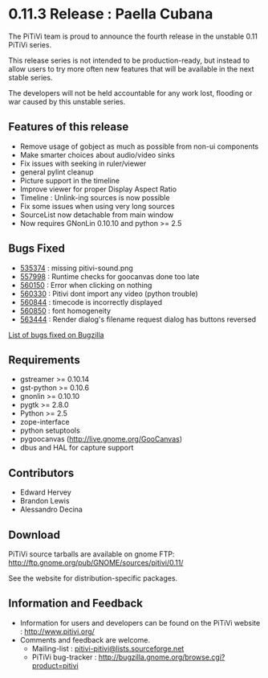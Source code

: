 # 0.11.3 Release : Paella Cubana

The PiTiVi team is proud to announce the fourth release in the unstable
0.11 PiTiVi series.

This release series is not intended to be production-ready, but instead
to allow users to try more often new features that will be available in
the next stable series.

The developers will not be held accountable for any work lost, flooding
or war caused by this unstable series.

## Features of this release

-   Remove usage of gobject as much as possible from non-ui components
-   Make smarter choices about audio/video sinks
-   Fix issues with seeking in ruler/viewer
-   general pylint cleanup
-   Picture support in the timeline
-   Improve viewer for proper Display Aspect Ratio
-   Timeline : Unlink-ing sources is now possible
-   Fix some issues when using very long sources
-   SourceList now detachable from main window
-   Now requires GNonLin 0.10.10 and python &gt;= 2.5

## Bugs Fixed

-   [535374](http://bugzilla.gnome.org/show_bug.cgi?id=535374) : missing
    pitivi-sound.png
-   [557998](http://bugzilla.gnome.org/show_bug.cgi?id=557998) : Runtime
    checks for goocanvas done too late
-   [560150](http://bugzilla.gnome.org/show_bug.cgi?id=560150) : Error
    when clicking on nothing
-   [560330](http://bugzilla.gnome.org/show_bug.cgi?id=560330) : Pitivi
    dont import any video (python trouble)
-   [560844](http://bugzilla.gnome.org/show_bug.cgi?id=560844) :
    timecode is incorrectly displayed
-   [560850](http://bugzilla.gnome.org/show_bug.cgi?id=560850) : font
    homogeneity
-   [563444](http://bugzilla.gnome.org/show_bug.cgi?id=563444) : Render
    dialog's filename request dialog has buttons reversed

[List of bugs fixed on
Bugzilla](http://bugzilla.gnome.org/buglist.cgi?product=pitivi&target_milestone=0.11.3&resolution=FIXED)

## Requirements

-   gstreamer &gt;= 0.10.14
-   gst-python &gt;= 0.10.6
-   gnonlin &gt;= 0.10.10
-   pygtk &gt;= 2.8.0
-   Python &gt;= 2.5
-   zope-interface
-   python setuptools
-   pygoocanvas (http://live.gnome.org/GooCanvas)
-   dbus and HAL for capture support

## Contributors

-   Edward Hervey
-   Brandon Lewis
-   Alessandro Decina

## Download

PiTiVi source tarballs are available on gnome FTP:
<http://ftp.gnome.org/pub/GNOME/sources/pitivi/0.11/>

See the website for distribution-specific packages.

## Information and Feedback

-   Information for users and developers can be found on the PiTiVi
    website : <http://www.pitivi.org/>
-   Comments and feedback are welcome.
    -   Mailing-list : pitivi-pitivi@lists.sourceforge.net
    -   PiTiVi bug-tracker :
        <http://bugzilla.gnome.org/browse.cgi?product=pitivi>
